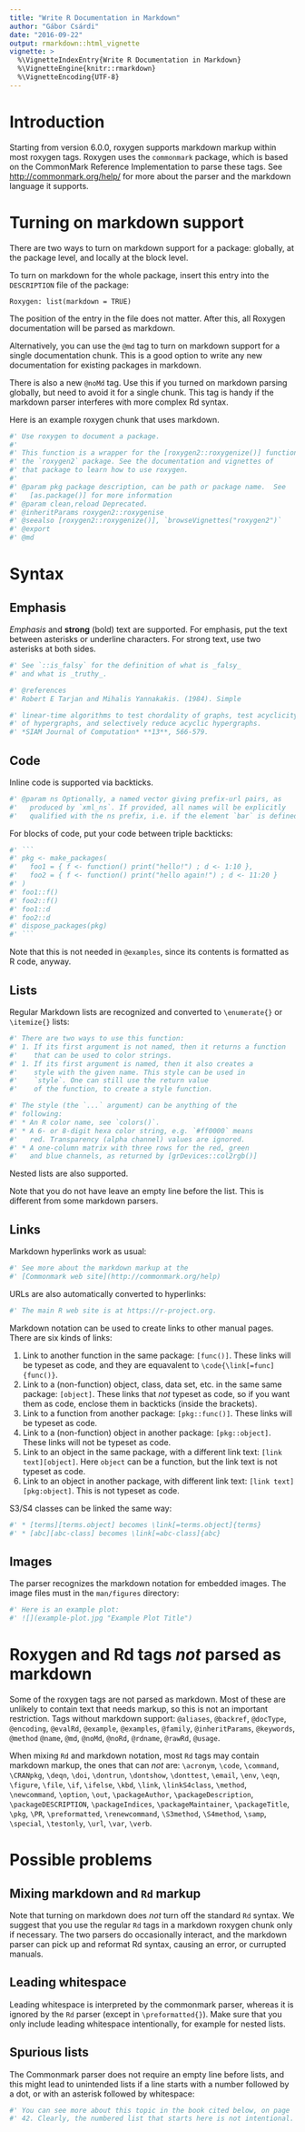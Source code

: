```yaml
---
title: "Write R Documentation in Markdown"
author: "Gábor Csárdi"
date: "2016-09-22"
output: rmarkdown::html_vignette
vignette: >
  %\VignetteIndexEntry{Write R Documentation in Markdown}
  %\VignetteEngine{knitr::rmarkdown}
  %\VignetteEncoding{UTF-8}
---
```




# Introduction

Starting from version 6.0.0, roxygen supports markdown markup within most roxygen tags. Roxygen uses the `commonmark` package, which is based on the CommonMark Reference Implementation to parse these tags. See http://commonmark.org/help/ for more about the parser and the markdown language it supports.

# Turning on markdown support

There are two ways to turn on markdown support for a package: globally, at the package level, and locally at the block level.

To turn on markdown for the whole package, insert this entry into the `DESCRIPTION` file of the package:
```
Roxygen: list(markdown = TRUE)
```
The position of the entry in the file does not matter. After this, all Roxygen documentation will be parsed as markdown.

Alternatively, you can use the `@md` tag to turn on markdown support for a single documentation chunk. This is a good option to write any new documentation for existing packages in markdown.

There is also a new `@noMd` tag. Use this if you turned on markdown parsing globally, but need to avoid it for a single chunk. This tag is handy if the markdown parser interferes with more complex Rd syntax.

Here is an example roxygen chunk that uses markdown.

```r
#' Use roxygen to document a package.
#'
#' This function is a wrapper for the [roxygen2::roxygenize()] function from
#' the `roxygen2` package. See the documentation and vignettes of
#' that package to learn how to use roxygen.
#'
#' @param pkg package description, can be path or package name.  See
#'   [as.package()] for more information
#' @param clean,reload Deprecated.
#' @inheritParams roxygen2::roxygenise
#' @seealso [roxygen2::roxygenize()], `browseVignettes("roxygen2")`
#' @export
#' @md
```

# Syntax

## Emphasis

*Emphasis* and **strong** (bold) text are supported. For emphasis, put the text between asterisks or underline characters. For strong text, use two asterisks at both sides.

```r
#' See `::is_falsy` for the definition of what is _falsy_
#' and what is _truthy_.
```

```r
#' @references
#' Robert E Tarjan and Mihalis Yannakakis. (1984). Simple

#' linear-time algorithms to test chordality of graphs, test acyclicity
#' of hypergraphs, and selectively reduce acyclic hypergraphs.
#' *SIAM Journal of Computation* **13**, 566-579.
```

## Code

Inline code is supported via backticks.

```r
#' @param ns Optionally, a named vector giving prefix-url pairs, as
#'   produced by `xml_ns`. If provided, all names will be explicitly
#'   qualified with the ns prefix, i.e. if the element `bar` is defined ...
```

For blocks of code, put your code between triple backticks:

```r
#' ```
#' pkg <- make_packages(
#'   foo1 = { f <- function() print("hello!") ; d <- 1:10 },
#'   foo2 = { f <- function() print("hello again!") ; d <- 11:20 }
#' )
#' foo1::f()
#' foo2::f()
#' foo1::d
#' foo2::d
#' dispose_packages(pkg)
#' ```
```

Note that this is not needed in `@examples`, since its contents is formatted as R code,
anyway.

## Lists

Regular Markdown lists are recognized and converted to `\enumerate{}` or `\itemize{}` lists:

```r
#' There are two ways to use this function:
#' 1. If its first argument is not named, then it returns a function
#'    that can be used to color strings.
#' 1. If its first argument is named, then it also creates a
#'    style with the given name. This style can be used in
#'    `style`. One can still use the return value
#'    of the function, to create a style function.
```

```r
#' The style (the `...` argument) can be anything of the
#' following:
#' * An R color name, see `colors()`.
#' * A 6- or 8-digit hexa color string, e.g. `#ff0000` means
#'   red. Transparency (alpha channel) values are ignored.
#' * A one-column matrix with three rows for the red, green
#'   and blue channels, as returned by [grDevices::col2rgb()]
```

Nested lists are also supported.

Note that you do not have leave an empty line before the list. This is different from some markdown parsers.

## Links

Markdown hyperlinks work as usual:

```r
#' See more about the markdown markup at the
#' [Commonmark web site](http://commonmark.org/help)
```

URLs are also automatically converted to hyperlinks:

```r
#' The main R web site is at https://r-project.org.
```

Markdown notation can be used to create links to other manual pages. There are six kinds of links:

1. Link to another function in the same package: `[func()]`. These
   links will be typeset as code, and they are equavalent to
   `\code{\link[=func]{func()}`.
2. Link to a (non-function) object, class, data set, etc. in the same
   same package: `[object]`. These links that *not* typeset as code,
   so if you want them as code, enclose them in backticks (inside the
   brackets).
3. Link to a function from another package: `[pkg::func()]`. These links
   will be typeset as code.
4. Link to a (non-function) object in another package: `[pkg::object]`.
   These links will not be typeset as code.
5. Link to an object in the same package, with a different link text:
   `[link text][object]`. Here `object` can be a function, but the link
   text is not typeset as code.
6. Link to an object in another package, with different link text:
   `[link text][pkg:object]`. This is not typeset as code.

S3/S4 classes can be linked the same way:

```r
#' * [terms][terms.object] becomes \link[=terms.object]{terms}
#' * [abc][abc-class] becomes \link[=abc-class]{abc}
```

## Images

The parser recognizes the markdown notation for embedded images. The image files must in the  `man/figures` directory:

```r
#' Here is an example plot:
#' ![](example-plot.jpg "Example Plot Title")
```

# Roxygen and Rd tags *not* parsed as markdown

Some of the roxygen tags are not parsed as markdown. Most of these are unlikely to contain text that needs markup, so this is not an important restriction. Tags without markdown support: `@aliases`, `@backref`, `@docType`, `@encoding`, `@evalRd`, `@example`, `@examples`, `@family`, `@inheritParams`, `@keywords`, `@method` `@name`, `@md`, `@noMd`, `@noRd`, `@rdname`, `@rawRd`, `@usage`.

When mixing `Rd` and markdown notation, most `Rd` tags may contain markdown markup, the ones that can *not* are: `\acronym`, `\code`, `\command`, `\CRANpkg`, `\deqn`, `\doi`, `\dontrun`, `\dontshow`, `\donttest`, `\email`, `\env`, `\eqn`, `\figure`, `\file`, `\if`, `\ifelse`, `\kbd`, `\link`, `\linkS4class`, `\method`, `\newcommand`, `\option`, `\out`, `\packageAuthor`, `\packageDescription`, `\packageDESCRIPTION`, `\packageIndices`, `\packageMaintainer`, `\packageTitle`, `\pkg`, `\PR`, `\preformatted`, `\renewcommand`, `\S3method`, `\S4method`, `\samp`, `\special`, `\testonly`, `\url`, `\var`, `\verb`.

# Possible problems

## Mixing markdown and `Rd` markup

Note that turning on markdown does *not* turn off the standard `Rd` syntax. We suggest that you use the regular `Rd` tags in a markdown roxygen chunk only if necessary. The two parsers do occasionally interact, and the markdown parser can pick up and reformat Rd syntax, causing an error, or currupted manuals.

## Leading whitespace

Leading whitespace is interpreted by the commonmark parser, whereas it is ignored by the `Rd` parser (except in `\preformatted{}`). Make sure that you only include leading whitespace intentionally, for example for nested lists.

## Spurious lists

The Commonmark parser does not require an empty line before lists, and this might lead to unintended lists if a line starts with a number followed by a dot, or with an asterisk followed by whitespace:

```r
#' You can see more about this topic in the book cited below, on page
#' 42. Clearly, the numbered list that starts here is not intentional.
```
